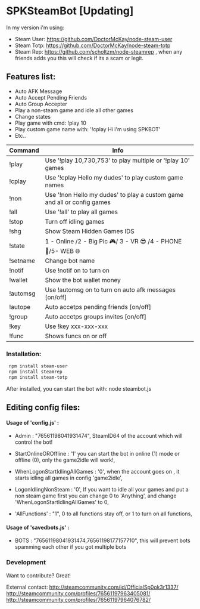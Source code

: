 # SPKSteamBot [Updating]

In my version i'm using:

- Steam User: https://github.com/DoctorMcKay/node-steam-user
- Steam Totp: https://github.com/DoctorMcKay/node-steam-totp 
- Steam Rep: https://github.com/scholtzm/node-steamrep , when any friends adds you this will check if its a scam or legit.

## Features list: 
- Auto AFK Message
- Auto Accept Pending Friends
- Auto Group Accepter
- Play a non-steam game and idle all other games
- Change states
- Play game with cmd: !play 10
- Play custom game name with: '!cplay Hi i'm using SPKBOT'
- Etc..

| Command | Info |
| ------ | ------ |
| !play | Use '!play 10,730,753' to play multiple or '!play 10' games |
| !cplay | Use '!cplay Hello my dudes' to play custom game names|
| !non | Use '!non Hello my dudes' to play a custom game and all or config games  |
| !all | Use '!all' to play all games |
| !stop | Turn off idling games |
| !shg | Show Steam Hidden Games IDS |  
| !state <x>| 1 - Online /2 - Big Pic 🎮/ 3 - VR 😎 /4 - PHONE 📱/5- WEB 🌐 |  
| !setname | Change bot name |
| !notif <x>| Use !notif on to turn on|
| !wallet | Show the bot wallet money|
| !automsg <x>| Use !automsg on to turn on auto afk messages [on/off]|
| !autope <x>| Auto accetps pending friends [on/off]|
| !group <x>| Auto accetps groups invites [on/off] |
| !key | Use !key xxx-xxx-xxx  |
| !func | Shows funcs on or off  |

     
### Installation:

```sh
 npm install steam-user
 npm install steamrep 
 npm install steam-totp
```
After installed, you can start the bot with: node steambot.js

## Editing config files: 
#### Usage of 'config.js' :
- Admin : "76561198041931474", SteamID64 of the account which will control the bot!

- StartOnlineOROffline : '1' you can start the bot in online (1) mode or offline (0), only the game2idle will work!,
 
- WhenLogonStartIdlingAllGames : '0', when the account goes on , it starts idling all games in config 'game2idle',
 
- LogonIdlingNonSteam : '0', If you want to idle all your games and put a non steam game first you can change 0 to 'Anything', and change 'WhenLogonStartIdlingAllGames' to 0, 
 
- 'AllFunctions' : "1", 0 to all functions stay off, or 1 to turn on all functions,

#### Usage of 'savedbots.js' :

- BOTS : "76561198041931474,76561198177157710", this will prevent bots spamming each other if you got multiple bots


### Development

Want to contribute? Great!

External contact: 
http://steamcommunity.com/id/OfficialSp0ok3r1337/
http://steamcommunity.com/profiles/76561197963405081/ 
http://steamcommunity.com/profiles/76561197964076782/ 
